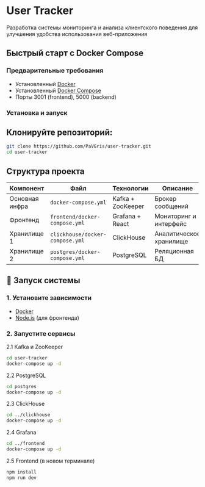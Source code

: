 # User Tracker

Разработка системы мониторинга и анализа клиентского поведения для улучшения удобства использования веб-приложения

##  Быстрый старт с Docker Compose

### Предварительные требования
- Установленный [Docker](https://docs.docker.com/engine/install/)
- Установленный [Docker Compose](https://docs.docker.com/compose/install/)
- Порты 3001 (frontend), 5000 (backend)

### Установка и запуск

## Клонируйте репозиторий:
```bash
git clone https://github.com/PaVGris/user-tracker.git
cd user-tracker
```

## Структура проекта
| Компонент       | Файл               | Технологии       | Описание                |
|-----------------|--------------------|------------------|-------------------------|
| Основная инфра  | `docker-compose.yml` | Kafka + ZooKeeper | Брокер сообщений |
| Фронтенд        | `frontend/docker-compose.yml` | Grafana + React  | Мониторинг и интерфейс  |
| Хранилище 1     | `clickhouse/docker-compose.yml` | ClickHouse       | Аналитическое хранилище |
| Хранилище 2     | `postgres/docker-compose.yml` | PostgreSQL       | Реляционная БД          |

## 🚀 Запуск системы

### 1. Установите зависимости
- [Docker](https://docs.docker.com/engine/install/)
- [Node.js](https://nodejs.org/) (для фронтенда)

### 2. Запустите сервисы

2.1 Kafka и ZooKeeper
```bash
cd user-tracker
docker-compose up -d
```

2.2 PostgreSQL
```bash
cd postgres
docker-compose up -d
```

2.3 ClickHouse
```bash
cd ../clickhouse
docker-compose up -d
```

2.4 Grafana
```bash
cd ../frontend
docker-compose up -d
```

2.5 Frontend (в новом терминале)
```bash
npm install
npm run dev
```
